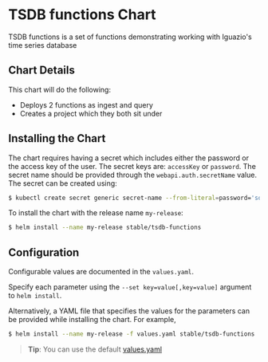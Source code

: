 # TSDB functions Chart

TSDB functions is a set of functions demonstrating working with Iguazio's time series database

## Chart Details

This chart will do the following:

* Deploys 2 functions as ingest and query
* Creates a project which they both sit under

## Installing the Chart

The chart requires having a secret which includes either the password or the access key of the user.
The secret keys are: `accessKey` or `password`. 
The secret name should be provided through the `webapi.auth.secretName` value. <br>
The secret can be created using:<br>
```bash
$ kubectl create secret generic secret-name --from-literal=password='some-password' --from-literal=accessKey='some-access-key'
```
To install the chart with the release name `my-release`:

```bash
$ helm install --name my-release stable/tsdb-functions
```

## Configuration

Configurable values are documented in the `values.yaml`.

Specify each parameter using the `--set key=value[,key=value]` argument to `helm install`.

Alternatively, a YAML file that specifies the values for the parameters can be provided while installing the chart. For example,

```bash
$ helm install --name my-release -f values.yaml stable/tsdb-functions
```

> **Tip**: You can use the default [values.yaml](values.yaml)
